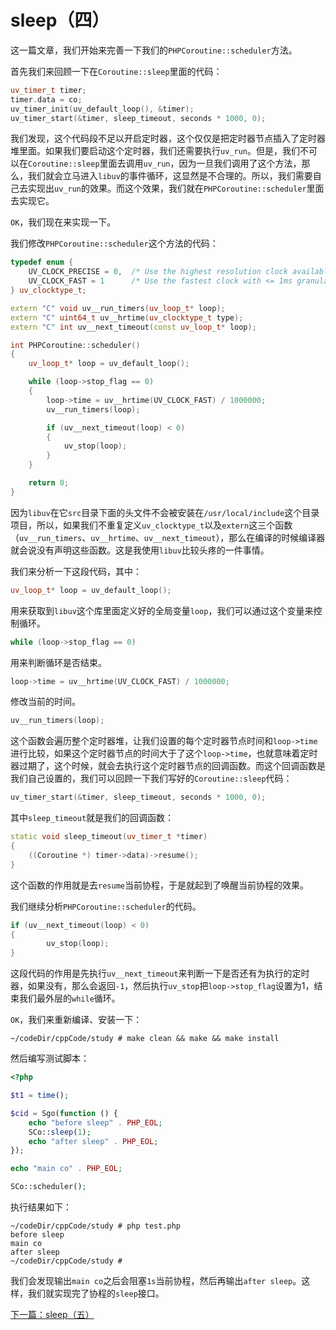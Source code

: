 # sleep（四）

这一篇文章，我们开始来完善一下我们的`PHPCoroutine::scheduler`方法。

首先我们来回顾一下在`Coroutine::sleep`里面的代码：

```cpp
uv_timer_t timer;
timer.data = co;
uv_timer_init(uv_default_loop(), &timer);
uv_timer_start(&timer, sleep_timeout, seconds * 1000, 0);
```

我们发现，这个代码段不足以开启定时器，这个仅仅是把定时器节点插入了定时器堆里面。如果我们要启动这个定时器，我们还需要执行`uv_run`。但是，我们不可以在`Coroutine::sleep`里面去调用`uv_run`，因为一旦我们调用了这个方法，那么，我们就会立马进入`libuv`的事件循环，这显然是不合理的。所以，我们需要自己去实现出`uv_run`的效果。而这个效果，我们就在`PHPCoroutine::scheduler`里面去实现它。

`OK`，我们现在来实现一下。

我们修改`PHPCoroutine::scheduler`这个方法的代码：

```cpp
typedef enum {
    UV_CLOCK_PRECISE = 0,  /* Use the highest resolution clock available. */
    UV_CLOCK_FAST = 1      /* Use the fastest clock with <= 1ms granularity. */
} uv_clocktype_t;

extern "C" void uv__run_timers(uv_loop_t* loop);
extern "C" uint64_t uv__hrtime(uv_clocktype_t type);
extern "C" int uv__next_timeout(const uv_loop_t* loop);

int PHPCoroutine::scheduler()
{
    uv_loop_t* loop = uv_default_loop();

    while (loop->stop_flag == 0)
    {
        loop->time = uv__hrtime(UV_CLOCK_FAST) / 1000000;
        uv__run_timers(loop);

        if (uv__next_timeout(loop) < 0)
        {
            uv_stop(loop);
        }
    }

    return 0;
}
```

因为`libuv`在它`src`目录下面的头文件不会被安装在`/usr/local/include`这个目录项目，所以，如果我们不重复定义`uv_clocktype_t`以及`extern`这三个函数（`uv__run_timers`、`uv__hrtime`、`uv__next_timeout`），那么在编译的时候编译器就会说没有声明这些函数。这是我使用`libuv`比较头疼的一件事情。

我们来分析一下这段代码，其中：

```cpp
uv_loop_t* loop = uv_default_loop();
```

用来获取到`libuv`这个库里面定义好的全局变量`loop`，我们可以通过这个变量来控制循环。

```cpp
while (loop->stop_flag == 0)
```

用来判断循环是否结束。

```cpp
loop->time = uv__hrtime(UV_CLOCK_FAST) / 1000000;
```

修改当前的时间。

```cpp
uv__run_timers(loop);
```

这个函数会遍历整个定时器堆，让我们设置的每个定时器节点时间和`loop->time`进行比较，如果这个定时器节点的时间大于了这个`loop->time`，也就意味着定时器过期了，这个时候，就会去执行这个定时器节点的回调函数。而这个回调函数是我们自己设置的，我们可以回顾一下我们写好的`Coroutine::sleep`代码：

```cpp
uv_timer_start(&timer, sleep_timeout, seconds * 1000, 0);
```

其中`sleep_timeout`就是我们的回调函数：

```cpp
static void sleep_timeout(uv_timer_t *timer)
{
    ((Coroutine *) timer->data)->resume();
}
```

这个函数的作用就是去`resume`当前协程，于是就起到了唤醒当前协程的效果。

我们继续分析`PHPCoroutine::scheduler`的代码。

```cpp
if (uv__next_timeout(loop) < 0)
{
 		uv_stop(loop);
}
```

这段代码的作用是先执行`uv__next_timeout`来判断一下是否还有为执行的定时器，如果没有，那么会返回`-1`，然后执行`uv_stop`把`loop->stop_flag`设置为1，结束我们最外层的`while`循环。

`OK`，我们来重新编译、安装一下：

```shell
~/codeDir/cppCode/study # make clean && make && make install
```

然后编写测试脚本：

```php
<?php

$t1 = time();

$cid = Sgo(function () {
    echo "before sleep" . PHP_EOL;
    SCo::sleep(1);
    echo "after sleep" . PHP_EOL;
});

echo "main co" . PHP_EOL;

SCo::scheduler();
```

执行结果如下：

```shell
~/codeDir/cppCode/study # php test.php 
before sleep
main co
after sleep
~/codeDir/cppCode/study # 
```

我们会发现输出`main co`之后会阻塞`1s`当前协程，然后再输出`after sleep`。这样，我们就实现完了协程的`sleep`接口。

[下一篇：sleep（五）](./《PHP扩展开发》-协程-sleep（五）.md)





